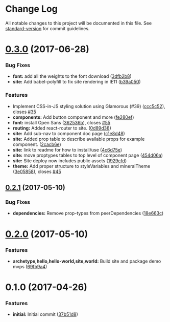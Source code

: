 # Change Log

All notable changes to this project will be documented in this file.
See [standard-version](https://github.com/conventional-changelog/standard-version) for commit guidelines.

<a name="0.3.0"></a>
# [0.3.0](https://github.com/mineral-ui/mineral-ui/compare/@mineral-ui/site@0.2.1...@mineral-ui/site@0.3.0) (2017-06-28)


### Bug Fixes

* **font:** add all the weights to the font download ([3dfb2b8](https://github.com/mineral-ui/mineral-ui/commit/3dfb2b8))
* **site:** Add babel-polyfill to fix site rendering in IE11 ([b39a050](https://github.com/mineral-ui/mineral-ui/commit/b39a050))


### Features

* Implement CSS-in-JS styling solution using Glamorous (#39) ([ccc5c52](https://github.com/mineral-ui/mineral-ui/commit/ccc5c52)), closes [#35](https://github.com/mineral-ui/mineral-ui/issues/35)
* **components:** Add button component and more ([fe280ef](https://github.com/mineral-ui/mineral-ui/commit/fe280ef))
* **font:** install Open Sans ([362536b](https://github.com/mineral-ui/mineral-ui/commit/362536b)), closes [#55](https://github.com/mineral-ui/mineral-ui/issues/55)
* **routing:** Added react-router to site. ([0d89d38](https://github.com/mineral-ui/mineral-ui/commit/0d89d38))
* **site:** Add sub-nav to component doc page ([c1e8d48](https://github.com/mineral-ui/mineral-ui/commit/c1e8d48))
* **site:** Added prop table to describe available props for example component. ([2cacb6e](https://github.com/mineral-ui/mineral-ui/commit/2cacb6e))
* **site:** link to readme for how to install/use ([4c6d75e](https://github.com/mineral-ui/mineral-ui/commit/4c6d75e))
* **site:** move proptypes tables to top level of component page ([454d06a](https://github.com/mineral-ui/mineral-ui/commit/454d06a))
* **site:** Site deploy now includes public assets ([1929cfd](https://github.com/mineral-ui/mineral-ui/commit/1929cfd))
* **theme:** Add proper structure to styleVariables and mineralTheme ([3e05858](https://github.com/mineral-ui/mineral-ui/commit/3e05858)), closes [#45](https://github.com/mineral-ui/mineral-ui/issues/45)




<a name="0.2.1"></a>
## [0.2.1](https://github.com/mineral-ui/mineral-ui/compare/@mineral-ui/site@0.2.0...@mineral-ui/site@0.2.1) (2017-05-10)


### Bug Fixes

* **dependencies:** Remove prop-types from peerDependencies ([18e663c](https://github.com/mineral-ui/mineral-ui/commit/18e663c))




<a name="0.2.0"></a>
# [0.2.0](https://github.com/mineral-ui/mineral-ui/compare/@mineral-ui/site@0.1.0...@mineral-ui/site@0.2.0) (2017-05-10)


### Features

* **archetype,hello,hello-world,site,world:** Build site and package demo mvps ([69fb9a4](https://github.com/mineral-ui/mineral-ui/commit/69fb9a4))




<a name="0.1.0"></a>
# 0.1.0 (2017-04-26)


### Features

* **initial:** Initial commit ([37b51d8](https://github.com/mineral-ui/mineral-ui/commit/37b51d8))
